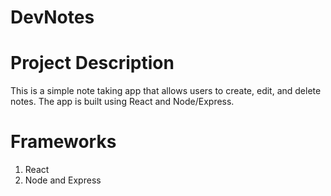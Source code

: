 # DevNotes

# Project Description
This is a simple note taking app that allows users to create, edit, and delete notes. The app is built using React and Node/Express.

# Frameworks
1. React
2. Node and Express
